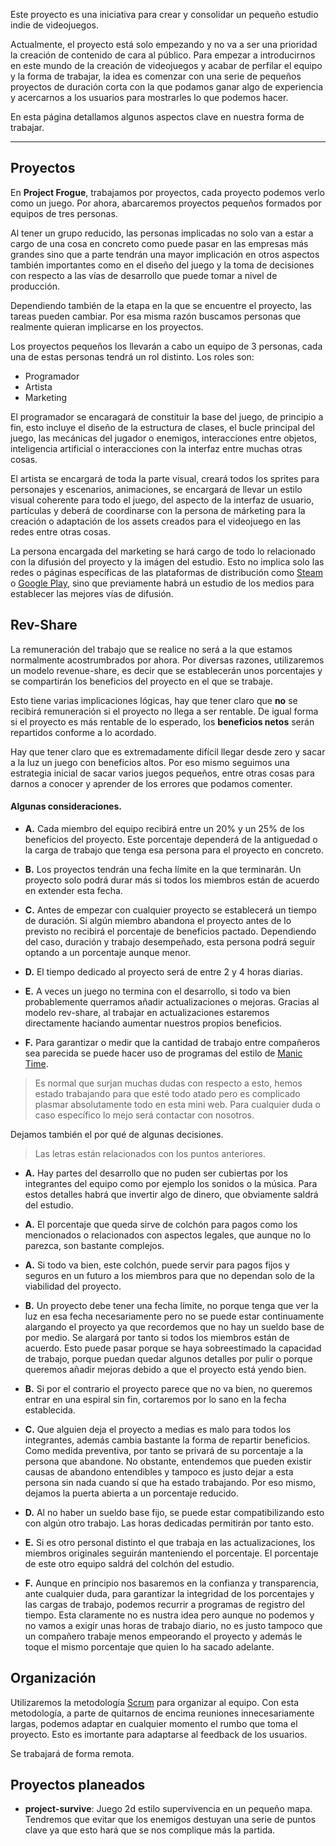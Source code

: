 Este proyecto es una iniciativa para crear y consolidar un pequeño estudio indie de videojuegos.

Actualmente, el proyecto está solo empezando y no va a ser una prioridad la creación de contenido de cara al público. Para empezar a introducirnos en este mundo de la creación de videojuegos y acabar de perfilar el equipo y la forma de trabajar, la idea es comenzar con una serie de pequeños proyectos de duración corta con la que podamos ganar algo de experiencia y acercarnos a los usuarios para mostrarles lo que podemos hacer.

En esta página detallamos algunos aspectos clave en nuestra forma de trabajar.

---

## Proyectos

En **Project Frogue**, trabajamos por proyectos, cada proyecto podemos verlo como un juego. Por ahora, abarcaremos proyectos pequeños formados por equipos de tres personas.

Al tener un grupo reducido, las personas implicadas no solo van a estar a cargo de una cosa en concreto como puede pasar en las empresas más grandes sino que a parte tendrán una mayor implicación en otros aspectos también importantes como en el diseño del juego y la toma de decisiones con respecto a las vías de desarrollo que puede tomar a nivel de producción.

Dependiendo también de la etapa en la que se encuentre el proyecto, las tareas pueden cambiar.
Por esa misma razón buscamos personas que realmente quieran implicarse en los proyectos.

Los proyectos pequeños los llevarán a cabo un equipo de 3 personas, cada una de estas personas tendrá un rol distinto. Los roles son:

* Programador
* Artista
* Marketing

El programador se encaragará de constituir la base del juego, de principio a fin, esto incluye el diseño de la estructura de clases, el bucle principal del juego, las mecánicas del jugador o enemigos, interacciones entre objetos, inteligencia artificial o interacciones con la interfaz entre muchas otras cosas. 

El artista se encargará de toda la parte visual, creará todos los sprites para personajes y escenarios, animaciones, se encargará de llevar un estilo visual coherente para todo el juego, del aspecto de la interfaz de usuario, partículas y deberá de coordinarse con la persona de márketing para la creación o adaptación de los assets creados para el videojuego en las redes entre otras cosas.

La persona encargada del marketing se hará cargo de todo lo relacionado con la difusión del proyecto y la imágen del estudio.
Esto no implica solo las redes o páginas específicas de las plataformas de distribución como [Steam](https://store.steampowered.com/) o [Google Play](https://play.google.com/store/games), sino que previamente habrá un estudio de los medios para establecer las mejores vías de difusión.


## Rev-Share

La remuneración del trabajo que se realice no será a la que estamos normalmente acostrumbrados por ahora. Por diversas razones, utilizaremos un modelo revenue-share, es decir que se establecerán unos porcentajes y se compartirán los beneficios del proyecto en el que se trabaje.

Esto tiene varias implicaciones lógicas, hay que tener claro que **no** se recibirá remuneración si el proyecto no llega a ser rentable. De igual forma si el proyecto es más rentable de lo esperado, los **beneficios netos** serán repartidos conforme a lo acordado.

Hay que tener claro que es extremadamente difícil llegar desde zero y sacar a la luz un juego con beneficios altos. Por eso mismo seguimos una estrategia inicial de sacar varios juegos pequeños, entre otras cosas para darnos a conocer y aprender de los errores que podamos comenter.

#### Algunas consideraciones.

* **A.** Cada miembro del equipo recibirá entre un 20% y un 25% de los beneficios del proyecto. Este porcentaje dependerá de la antiguedad o la carga de trabajo que tenga esa persona para el proyecto en concreto.

* **B.** Los proyectos tendrán una fecha límite en la que terminarán. Un proyecto solo podrá durar más si todos los miembros están de acuerdo en extender esta fecha.

* **C.** Antes de empezar con cualquier proyecto se establecerá un tiempo de duración. Si algún miembro abandona el proyecto antes de lo previsto no recibirá el porcentaje de beneficios pactado. Dependiendo del caso, duración y trabajo desempeñado, esta persona podrá seguir optando a un porcentaje aunque menor.

* **D.** El tiempo dedicado al proyecto será de entre 2 y 4 horas diarias.

* **E.** A veces un juego no termina con el desarrollo, si todo va bien probablemente querramos añadir actualizaciones o mejoras. Gracias al modelo rev-share, al trabajar en actualizaciones estaremos directamente haciando aumentar nuestros propios beneficios.

* **F.** Para garantizar o medir que la cantidad de trabajo entre compañeros sea parecida se puede hacer uso de programas del estilo de [Manic Time](https://www.manictime.com/).

> Es normal que surjan muchas dudas con respecto a esto, hemos estado trabajando para que esté todo atado pero es complicado plasmar absolutamente todo en esta mini web. Para cualquier duda o caso específico lo mejo será contactar con nosotros.

Dejamos también el por qué de algunas decisiones.

> Las letras están relacionados con los puntos anteriores.

* **A.** Hay partes del desarrollo que no puden ser cubiertas por los integrantes del equipo como por ejemplo los sonidos o la música. Para estos detalles habrá que invertir algo de dinero, que obviamente saldrá del estudio.

* **A.** El porcentaje que queda sirve de colchón para pagos como los mencionados o relacionados con aspectos legales, que aunque no lo parezca, son bastante complejos.

* **A.** Si todo va bien, este colchón, puede servir para pagos fijos y seguros en un futuro a los miembros para que no dependan solo de la viabilidad del proyecto.

* **B.** Un proyecto debe tener una fecha límite, no porque tenga que ver la luz en esa fecha necesariamente pero no se puede estar continuamente alargando el proyecto ya que recordemos que no hay un sueldo base de por medio. Se alargará por tanto si todos los miembros están de acuerdo. Esto puede pasar porque se haya sobreestimado la capacidad de trabajo, porque puedan quedar algunos detalles por pulir o porque queremos añadir mejoras debido a que el proyecto está yendo bien.

* **B.** Si por el contrario el proyecto parece que no va bien, no queremos entrar en una espiral sin fin, cortaremos por lo sano en la fecha establecida.

* **C.** Que alguien deja el proyecto a medias es malo para todos los integrantes, además cambia bastante la forma de repartir beneficios. Como medida preventiva, por tanto se privará de su porcentaje a la persona que abandone. No obstante, entendemos que pueden existir causas de abandono entendibles y tampoco es justo dejar a esta persona sin nada cuando sí que ha estado trabajando. Por eso mismo, dejamos la puerta abierta a un porcentaje reducido.

* **D.** Al no haber un sueldo base fijo, se puede estar compatibilizando esto con algún otro trabajo. Las horas dedicadas permitirán por tanto esto.

* **E.** Si es otro personal distinto el que trabaja en las actualizaciones, los miembros originales seguirán manteniendo el porcentaje. El porcentaje de este otro equipo saldrá del colchón del estudio.

* **F.** Aunque en principio nos basaremos en la confianza y transparencia, ante cualquier duda, para garantizar la integridad de los porcentajes y las cargas de trabajo, podemos recurrir a programas de registro del tiempo. Esta claramente no es nustra idea pero aunque no podemos y no vamos a exigir unas horas de trabajo diario, no es justo tampoco que un compañero trabaje menos empeorando el proyecto y además le toque el mismo porcentaje que quien lo ha sacado adelante.

## Organización

Utilizaremos la metodología [Scrum](https://es.wikipedia.org/wiki/Scrum_(desarrollo_de_software)) para organizar al equipo. Con esta metodología, a parte de quitarnos de encima reuniones innecesariamente largas, podemos adaptar en cualquier momento el rumbo que toma el proyecto. Esto es imortante para adaptarse al feedback de los usuarios.

Se trabajará de forma remota.

## Proyectos planeados

  * **project-survive**: Juego 2d estilo supervivencia en un pequeño mapa. Tendremos que evitar que los enemigos destuyan una serie de puntos clave ya que esto hará que se nos complique más la partida.
